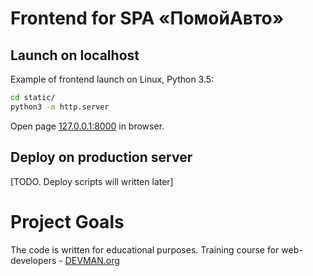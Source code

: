 # Frontend for SPA «ПомойАвто»

## Launch on localhost

Example of frontend launch on Linux, Python 3.5:

```bash
cd static/
python3 -m http.server
```

Open page [127.0.0.1:8000](http://127.0.0.1:8000) in browser.

## Deploy on production server

[TODO. Deploy scripts will written later]

# Project Goals

The code is written for educational purposes. Training course for web-developers - [DEVMAN.org](https://devman.org)
